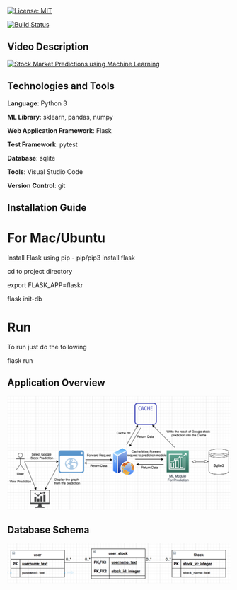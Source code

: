 [![License: MIT](https://img.shields.io/badge/License-MIT-yellow.svg)](https://opensource.org/licenses/MIT)

[![Build Status](https://travis-ci.com/ianyehwork/CSC510_Project1.svg?branch=master)](https://travis-ci.com/ianyehwork/CSC510_Project1)

## Video Description
[![Stock Market Predictions using Machine Learning](http://i3.ytimg.com/vi/MqVWzoUAND4/hqdefault.jpg)](https://youtu.be/MqVWzoUAND4)

## Technologies and Tools
<b>Language</b>: Python 3

<b>ML Library</b>: sklearn, pandas, numpy

<b>Web Application Framework</b>: Flask

<b>Test Framework</b>: pytest

<b>Database</b>: sqlite

<b>Tools</b>: Visual Studio Code

<b>Version Control</b>: git

## Installation Guide
# For Mac/Ubuntu  
Install Flask using pip - pip/pip3 install flask

cd to project directory

export FLASK_APP=flaskr

flask init-db

# Run  
To run just do the following

flask run

## Application Overview
<img src="/doc/ApplicationStructure.png" />

## Database Schema
<img src="/doc/Schema.png" />
